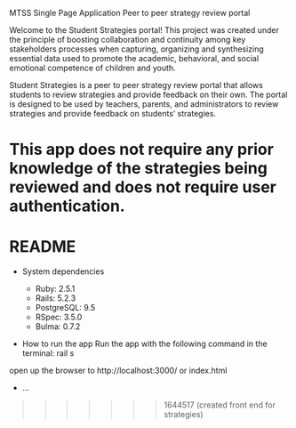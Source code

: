 
MTSS Single Page Application
Peer to peer strategy review portal

Welcome to the Student Strategies portal! This project was created under the principle of boosting collaboration and continuity among key stakeholders processes when capturing, organizing and synthesizing essential data used to promote the academic, behavioral, and social emotional competence of children and youth.

Student Strategies is a peer to peer strategy review portal that allows students to review strategies and provide feedback on their own. The portal is designed to be used by teachers, parents, and administrators to review strategies and provide feedback on students’ strategies.

This app does not require any prior knowledge of the strategies being reviewed and does not require user authentication.
=======
# README

* System dependencies
    * Ruby: 2.5.1
    * Rails: 5.2.3
    * PostgreSQL: 9.5
    * RSpec: 3.5.0
    * Bulma: 0.7.2

* How to run the app
Run the app with the following command in the terminal:
rail s

open up the browser to http://localhost:3000/ or index.html

* ...
>>>>>>> 1644517 (created front end for strategies)
